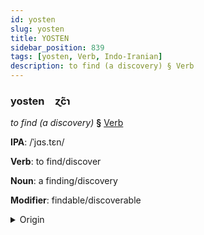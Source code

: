 ```yaml
---
id: yosten
slug: yosten
title: YOSTEN
sidebar_position: 839
tags: [yosten, Verb, Indo-Iranian]
description: to find (a discovery) § Verb
---
```


### yosten&emsp;<span kind="abugida">ɀ́c̃ɿ</span>

*to find (a discovery)* **§** [Verb](../../tags/Verb)

**IPA**: /ˈjɑs.tɛn/

**Verb**: to find/discover

**Noun**: a finding/discovery

**Modifier**: findable/discoverable

<details>
    <summary>Origin</summary>
    Persian یافتن yâftan /jɒːfˈtæn/<br/>
    <em>Indo-Iranian Language Family</em>
</details>